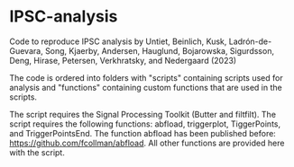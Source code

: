 # IPSC-analysis
Code to reproduce IPSC analysis by Untiet, Beinlich, Kusk, Ladrón-de-Guevara, Song, Kjaerby, Andersen, Hauglund, Bojarowska, Sigurdsson, Deng, Hirase, Petersen, Verkhratsky, and Nedergaard (2023) 

The code is ordered into folders with "scripts" containing scripts used for analysis and "functions" containing custom functions that are used in the scripts.

The script requires the Signal Processing Toolkit (Butter and filtfilt). The script requires the following functions: abfload, triggerplot, TiggerPoints, and TriggerPointsEnd.
The function abfload has been published before: https://github.com/fcollman/abfload. All other functions are provided here with the script. 
